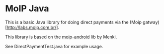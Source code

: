 # MoIP Java

This is a basic Java library for doing direct payments via the (Moip gatway)[http://labs.moip.com.br/].

This library is based on the [moip-android](https://github.com/Menki/moip-android) lib by Menki.

See DirectPaymentTest.java for example usage. 